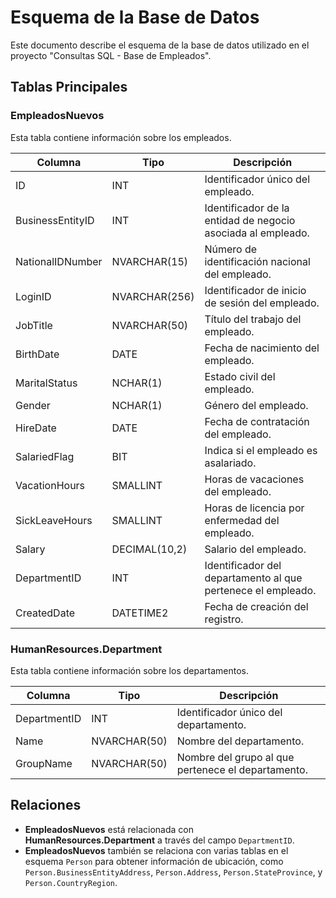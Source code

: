 # Esquema de la Base de Datos

Este documento describe el esquema de la base de datos utilizado en el proyecto "Consultas SQL - Base de Empleados".

## Tablas Principales

### EmpleadosNuevos

Esta tabla contiene información sobre los empleados.

| Columna | Tipo | Descripción |
|--------|------|-------------|
| ID | INT | Identificador único del empleado. |
| BusinessEntityID | INT | Identificador de la entidad de negocio asociada al empleado. |
| NationalIDNumber | NVARCHAR(15) | Número de identificación nacional del empleado. |
| LoginID | NVARCHAR(256) | Identificador de inicio de sesión del empleado. |
| JobTitle | NVARCHAR(50) | Título del trabajo del empleado. |
| BirthDate | DATE | Fecha de nacimiento del empleado. |
| MaritalStatus | NCHAR(1) | Estado civil del empleado. |
| Gender | NCHAR(1) | Género del empleado. |
| HireDate | DATE | Fecha de contratación del empleado. |
| SalariedFlag | BIT | Indica si el empleado es asalariado. |
| VacationHours | SMALLINT | Horas de vacaciones del empleado. |
| SickLeaveHours | SMALLINT | Horas de licencia por enfermedad del empleado. |
| Salary | DECIMAL(10,2) | Salario del empleado. |
| DepartmentID | INT | Identificador del departamento al que pertenece el empleado. |
| CreatedDate | DATETIME2 | Fecha de creación del registro. |

### HumanResources.Department

Esta tabla contiene información sobre los departamentos.

| Columna | Tipo | Descripción |
|--------|------|-------------|
| DepartmentID | INT | Identificador único del departamento. |
| Name | NVARCHAR(50) | Nombre del departamento. |
| GroupName | NVARCHAR(50) | Nombre del grupo al que pertenece el departamento. |

## Relaciones

- **EmpleadosNuevos** está relacionada con **HumanResources.Department** a través del campo `DepartmentID`.
- **EmpleadosNuevos** también se relaciona con varias tablas en el esquema `Person` para obtener información de ubicación, como `Person.BusinessEntityAddress`, `Person.Address`, `Person.StateProvince`, y `Person.CountryRegion`.
